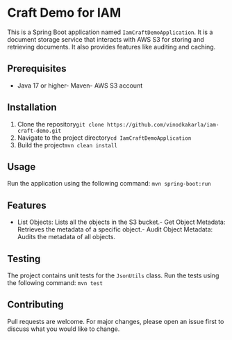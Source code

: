 # Craft Demo for IAM 
This is a Spring Boot application named `IamCraftDemoApplication`. It is a document storage service that interacts with AWS S3 for storing and retrieving documents. It also provides features like auditing and caching.
## Prerequisites
- Java 17 or higher- Maven- AWS S3 account
## Installation
1. Clone the repository```git clone https://github.com/vinodkakarla/iam-craft-demo.git```
2. Navigate to the project directory```cd IamCraftDemoApplication```
3. Build the project```mvn clean install```
## Usage
Run the application using the following command:
```mvn spring-boot:run```
## Features
- List Objects: Lists all the objects in the S3 bucket.- Get Object Metadata: Retrieves the metadata of a specific object.- Audit Object Metadata: Audits the metadata of all objects.
## Testing
The project contains unit tests for the `JsonUtils` class. Run the tests using the following command:
```mvn test```
## Contributing
Pull requests are welcome. For major changes, please open an issue first to discuss what you would like to change.
